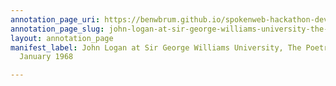 ```yaml
---
annotation_page_uri: https://benwbrum.github.io/spokenweb-hackathon-development-noterms/annotations/john-logan-at-sir-george-williams-university-the-poetry-series-26-january-1968-canvas-1-toc.json
annotation_page_slug: john-logan-at-sir-george-williams-university-the-poetry-series-26-january-1968-canvas-1-toc
layout: annotation_page
manifest_label: John Logan at Sir George Williams University, The Poetry Series, 26
  January 1968

---
```

